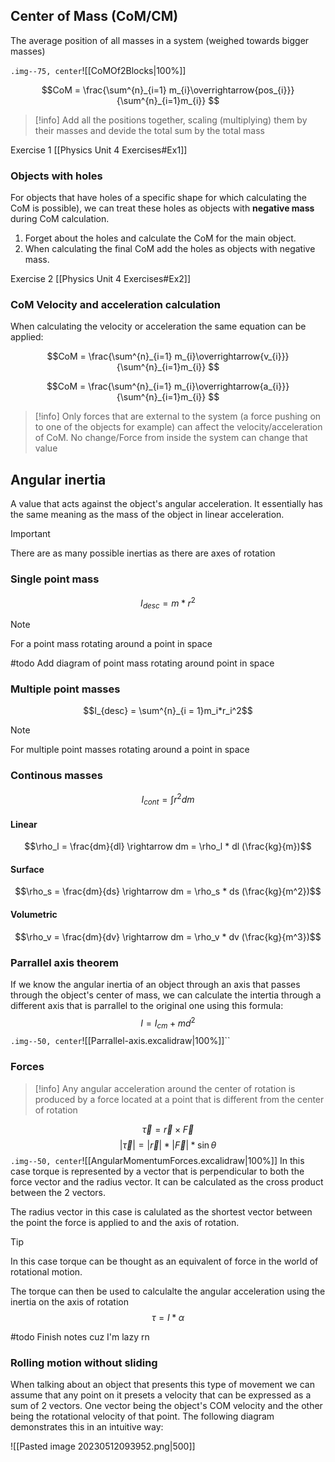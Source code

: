 ## Center of Mass (CoM/CM)
The average position of all masses in a system (weighed towards bigger masses)

`.img--75, center`![[CoMOf2Blocks|100%]]

$$CoM = \frac{\sum^{n}_{i=1} m_{i}\overrightarrow{pos_{i}}}{\sum^{n}_{i=1}m_{i}}	$$

> [!info] 
> Add all the positions together, scaling (multiplying) them by their masses and devide the total sum by the total mass 

Exercise 1 [[Physics Unit 4 Exercises#Ex1]]

### Objects with holes
For objects that have holes of a specific shape for which calculating the CoM is possible), we can treat these holes as objects with **negative mass** during CoM calculation. 

1. Forget about the holes and calculate the CoM for the main object.
2. When calculating the final CoM add the holes as objects with negative mass.

Exercise 2 [[Physics Unit 4 Exercises#Ex2]]

### CoM Velocity and acceleration calculation
When calculating the velocity or acceleration the same equation can be applied:

$$CoM = \frac{\sum^{n}_{i=1} m_{i}\overrightarrow{v_{i}}}{\sum^{n}_{i=1}m_{i}}	$$

$$CoM = \frac{\sum^{n}_{i=1} m_{i}\overrightarrow{a_{i}}}{\sum^{n}_{i=1}m_{i}}	$$

> [!info] 
> Only forces that are external to the system (a force pushing on to one of the objects for example) can affect the velocity/acceleration of CoM. No change/Force from inside the system can change that value


## Angular inertia
A value that acts against the object's angular acceleration. It essentially has the same meaning as the mass of the object in linear acceleration.

> [!important] 
> There are as many possible inertias as there are axes of rotation

### Single point mass
$$I_{desc} = m*r^2$$
> [!note] 
> For a point mass rotating around a point in space

#todo Add diagram of point mass rotating around point in space

### Multiple point masses
$$I_{desc} = \sum^{n}_{i = 1}m_i*r_i^2$$
> [!note] 
> For multiple point masses rotating around a point in space

### Continous masses
$$I_{cont} = \int r^2 dm$$
#### Linear
$$\rho_l = \frac{dm}{dl} \rightarrow dm = \rho_l * dl (\frac{kg}{m})$$
#### Surface
$$\rho_s = \frac{dm}{ds} \rightarrow dm = \rho_s * ds (\frac{kg}{m^2})$$
#### Volumetric
$$\rho_v = \frac{dm}{dv} \rightarrow dm = \rho_v * dv (\frac{kg}{m^3})$$
### Parrallel axis theorem
If we know the angular inertia of an object through an axis that passes through the object's center of mass, we can calculate the intertia through a different axis that is parrallel to the original one using this formula:
$$I = I_{cm} + md^2$$
`.img--50, center`![[Parrallel-axis.excalidraw|100%]]``
### Forces
>[!info] 
>Any angular acceleration around the center of rotation is produced by a force located at a point that is different from the center of rotation

$$\overrightarrow{\tau} = \overrightarrow{r} \times \overrightarrow{F}$$
$$|\overrightarrow{\tau}| = |\overrightarrow{r}|*|\overrightarrow{F}|*\sin{\theta}$$
`.img--50, center`![[AngularMomentumForces.excalidraw|100%]]
In this case torque is represented by a vector that is perpendicular to both the force vector and the radius vector. It can be calculated as the cross product between the 2 vectors.

The radius vector in this case is calulated as the shortest vector between the point the force is applied to and the axis of rotation.

>[!tip] 
>In this case torque can be thought as an equivalent of force in the world of rotational motion. 

The torque can then be used to calculalte the angular acceleration using the inertia on the axis of rotation
$$\tau = I * \alpha$$

#todo Finish notes cuz I'm lazy rn

### Rolling motion without sliding

When talking about an object that presents this type of movement we can assume that any point on it presets a velocity that can be expressed as a sum of 2 vectors. One vector being the object's COM velocity and the other being the rotational velocity of that point. The following diagram demonstrates this in an intuitive way:

![[Pasted image 20230512093952.png|500]]








